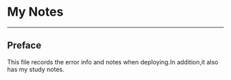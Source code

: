 # My Notes

---

## Preface

This file records the error info and notes  when deploying.In addition,it also has my study notes.

